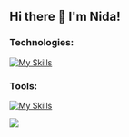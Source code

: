 ## Hi there 👋 I'm Nida!

### Technologies:
[![My Skills](https://skillicons.dev/icons?i=java,spring,html,css,bootstrap,mysql,postgres,&theme=light)](https://skillicons.dev)

### Tools:
[![My Skills](https://skillicons.dev/icons?i=idea,postman,vscode&theme=light)](https://skillicons.dev)

![](http://github-profile-summary-cards.vercel.app/api/cards/repos-per-language?username=nidaonder&theme=aura_dark)

<!--

[![GitHub Streak](https://streak-stats.demolab.com?user=nidaonder&theme=rising-sun&hide_border=true&date_format=j%20M%5B%20Y%5D)](https://git.io/streak-stats) 

[![Anurag's GitHub stats](https://github-readme-stats.vercel.app/api?username=nidaonder)](https://github.com/anuraghazra/github-readme-stats)

**nidaonder/nidaonder** is a ✨ _special_ ✨ repository because its `README.md` (this file) appears on your GitHub profile.

Here are some ideas to get you started:

- 🔭 I’m currently working on ...
- 🌱 I’m currently learning ...
- 👯 I’m looking to collaborate on ...
- 🤔 I’m looking for help with ...
- 💬 Ask me about ...
- 📫 How to reach me: ...
- 😄 Pronouns: ...
- ⚡ Fun fact: ...
-->
